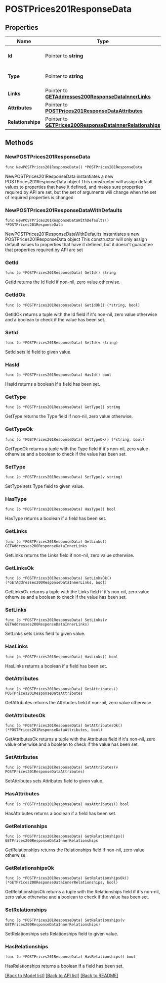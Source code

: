 # POSTPrices201ResponseData

## Properties

Name | Type | Description | Notes
------------ | ------------- | ------------- | -------------
**Id** | Pointer to **string** | The resource&#39;s id | [optional] 
**Type** | Pointer to **string** | The resource&#39;s type | [optional] 
**Links** | Pointer to [**GETAddresses200ResponseDataInnerLinks**](GETAddresses200ResponseDataInnerLinks.md) |  | [optional] 
**Attributes** | Pointer to [**POSTPrices201ResponseDataAttributes**](POSTPrices201ResponseDataAttributes.md) |  | [optional] 
**Relationships** | Pointer to [**GETPrices200ResponseDataInnerRelationships**](GETPrices200ResponseDataInnerRelationships.md) |  | [optional] 

## Methods

### NewPOSTPrices201ResponseData

`func NewPOSTPrices201ResponseData() *POSTPrices201ResponseData`

NewPOSTPrices201ResponseData instantiates a new POSTPrices201ResponseData object
This constructor will assign default values to properties that have it defined,
and makes sure properties required by API are set, but the set of arguments
will change when the set of required properties is changed

### NewPOSTPrices201ResponseDataWithDefaults

`func NewPOSTPrices201ResponseDataWithDefaults() *POSTPrices201ResponseData`

NewPOSTPrices201ResponseDataWithDefaults instantiates a new POSTPrices201ResponseData object
This constructor will only assign default values to properties that have it defined,
but it doesn't guarantee that properties required by API are set

### GetId

`func (o *POSTPrices201ResponseData) GetId() string`

GetId returns the Id field if non-nil, zero value otherwise.

### GetIdOk

`func (o *POSTPrices201ResponseData) GetIdOk() (*string, bool)`

GetIdOk returns a tuple with the Id field if it's non-nil, zero value otherwise
and a boolean to check if the value has been set.

### SetId

`func (o *POSTPrices201ResponseData) SetId(v string)`

SetId sets Id field to given value.

### HasId

`func (o *POSTPrices201ResponseData) HasId() bool`

HasId returns a boolean if a field has been set.

### GetType

`func (o *POSTPrices201ResponseData) GetType() string`

GetType returns the Type field if non-nil, zero value otherwise.

### GetTypeOk

`func (o *POSTPrices201ResponseData) GetTypeOk() (*string, bool)`

GetTypeOk returns a tuple with the Type field if it's non-nil, zero value otherwise
and a boolean to check if the value has been set.

### SetType

`func (o *POSTPrices201ResponseData) SetType(v string)`

SetType sets Type field to given value.

### HasType

`func (o *POSTPrices201ResponseData) HasType() bool`

HasType returns a boolean if a field has been set.

### GetLinks

`func (o *POSTPrices201ResponseData) GetLinks() GETAddresses200ResponseDataInnerLinks`

GetLinks returns the Links field if non-nil, zero value otherwise.

### GetLinksOk

`func (o *POSTPrices201ResponseData) GetLinksOk() (*GETAddresses200ResponseDataInnerLinks, bool)`

GetLinksOk returns a tuple with the Links field if it's non-nil, zero value otherwise
and a boolean to check if the value has been set.

### SetLinks

`func (o *POSTPrices201ResponseData) SetLinks(v GETAddresses200ResponseDataInnerLinks)`

SetLinks sets Links field to given value.

### HasLinks

`func (o *POSTPrices201ResponseData) HasLinks() bool`

HasLinks returns a boolean if a field has been set.

### GetAttributes

`func (o *POSTPrices201ResponseData) GetAttributes() POSTPrices201ResponseDataAttributes`

GetAttributes returns the Attributes field if non-nil, zero value otherwise.

### GetAttributesOk

`func (o *POSTPrices201ResponseData) GetAttributesOk() (*POSTPrices201ResponseDataAttributes, bool)`

GetAttributesOk returns a tuple with the Attributes field if it's non-nil, zero value otherwise
and a boolean to check if the value has been set.

### SetAttributes

`func (o *POSTPrices201ResponseData) SetAttributes(v POSTPrices201ResponseDataAttributes)`

SetAttributes sets Attributes field to given value.

### HasAttributes

`func (o *POSTPrices201ResponseData) HasAttributes() bool`

HasAttributes returns a boolean if a field has been set.

### GetRelationships

`func (o *POSTPrices201ResponseData) GetRelationships() GETPrices200ResponseDataInnerRelationships`

GetRelationships returns the Relationships field if non-nil, zero value otherwise.

### GetRelationshipsOk

`func (o *POSTPrices201ResponseData) GetRelationshipsOk() (*GETPrices200ResponseDataInnerRelationships, bool)`

GetRelationshipsOk returns a tuple with the Relationships field if it's non-nil, zero value otherwise
and a boolean to check if the value has been set.

### SetRelationships

`func (o *POSTPrices201ResponseData) SetRelationships(v GETPrices200ResponseDataInnerRelationships)`

SetRelationships sets Relationships field to given value.

### HasRelationships

`func (o *POSTPrices201ResponseData) HasRelationships() bool`

HasRelationships returns a boolean if a field has been set.


[[Back to Model list]](../README.md#documentation-for-models) [[Back to API list]](../README.md#documentation-for-api-endpoints) [[Back to README]](../README.md)


